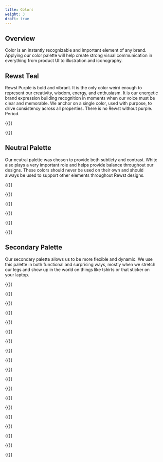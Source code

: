 ```yaml
---
title: Colors
weight: 3
draft: true
---
```

## **Overview**

Color is an instantly recognizable and important element of any brand. Applying our color palette will help create strong visual communication in everything from product UI to illustration and iconography.

## **Rewst Teal**

Rewst Purple is bold and vibrant. It is the only color weird enough to represent our creativity, wisdom, energy, and enthusiasm. It is our energetic brand expression building recognition in moments when our voice must be clear and memorable. We anchor on a single color, used with purpose, to drive consistency across all properties. There is no Rewst without purple. Period.

{{<color span="3" name="Primary Color" hex="#003b5c" pantone="302 C" cmyk="36 13 0 64" >}}

{{<color span="3" name="Secondary Color" hex="#C6007E" pantone="233 C" cmyk="0 78 28 22">}}

## **Neutral Palette**

Our neutral palette was chosen to provide both subtlety and contrast. White also plays a very important role and helps provide balance throughout our designs. These colors should never be used on their own and should always be used to support other elements throughout Rewst designs.

{{<color span="2" name="Rewst Dark" hex="#263238" pantone="Neutral Black C" cmyk="88 63 40 85" mui="Blue Grey 900">}}

{{<color span="2" name="Rewst Dark Gray" hex="#546E7A" pantone="444 CP" cmyk="15 5 0 52" mui="Blue Grey 600">}}

{{<color span="2" name="Rewst Gray" hex="#90A4AE" pantone="7543 C" cmyk="12 4 0 32" mui="Blue Grey 300">}}

{{<color span="2" name="Rewst Light Gray" hex="#CFD8DC" pantone="7541 C" cmyk="5 2 0 14" mui="Blue Grey 100">}}

{{<color span="2" name="Rewst Light" hex="#ECEFF1" pantone="656 C" cmyk="2 1 0 5" mui="Blue Grey 50">}}

{{<color span="2" name="White" hex="#FFFFFF" pantone="N/A" cmyk="0 0 0 0" mui="White">}}

## **Secondary Palette**

Our secondary palette allows us to be more flexible and dynamic. We use this palette in both functional and surprising ways, mostly when we stretch our legs and show up in the world on things like tshirts or that sticker on your laptop.

{{<color span="2" name="Rewst Dark Blue" hex="#0D47A1" pantone="2728 C" cmyk="100 84 0 0" mui="Blue 900">}}

{{<color span="2" name="Rewst Blue" hex="#1E88E5" pantone="2727 C" cmyk="76 32 0 0" mui="Blue 500">}}

{{<color span="2" name="Rewst Light Blue" hex="#90CAF9" pantone="291 C" cmyk="38 9 0 0" mui="Blue 200">}}

{{<color span="2" name="Rewst Dark Cyan" hex="#006064" pantone="7715 C" cmyk="91 45 53 24" mui="Cyan 900">}}

{{<color span="2" name="Rewst Cyan" hex="#26C6DA" pantone="311 C" cmyk="66 0 15 0" mui="Cyan 400">}}

{{<color span="2" name="Rewst Light Cyan" hex="#B2EBF2" pantone="635 C" cmyk="27 0 7 0" mui="Cyan 100">}}

{{<color span="2" name="Rewst Dark Green" hex="#1B5E20" pantone="357 C" cmyk="86 37 100 33" mui="Green 900">}}

{{<color span="2" name="Rewst Green" hex="#66BB6A" pantone="360 C" cmyk="62 1 78 0" mui="Green 400">}}

{{<color span="2" name="Rewst Light Green" hex="#C8E6C9" pantone="344 C" cmyk="22 0 25 0" mui="Green 100">}}

{{<color span="2" name="Rewst Dark Red" hex="#B71C1C" pantone="7621 C" cmyk="20 100 100 11" mui="Red 900">}}

{{<color span="2" name="Rewst Red" hex="#E53935" pantone="179 C" cmyk="4 92 88 0" mui="Red 600">}}

{{<color span="2" name="Rewst Light Red" hex="#EF9A9A" pantone="169 C" cmyk="3 48 28 0" mui="Red 200">}}

{{<color span="2" name="Rewst Dark Teal" hex="#004D40" pantone="7729 C" cmyk="90 46 70 43" mui="Teal 900">}}

{{<color span="2" name="Rewst Teal" hex="#4DB6AC" pantone="7472 C" cmyk="67 6 38 0" mui="Teal 300">}}

{{<color span="2" name="Rewst Light Teal" hex="#B2DFD8" pantone="573 C" cmyk="30 0 17 0" mui="Teal 100">}}

{{<color span="2" name="Rewst Dark Yellow" hex="#F9A825" pantone="137 C" cmyk="0 39 97 0" mui="Yellow 800">}}

{{<color span="2" name="Rewst Yellow" hex="#FFCA28" pantone="1225 C" cmyk="0 20 93 0" mui="Amber 400">}}

{{<color span="2" name="Rewst Light Yellow" hex="#FFECB3" pantone="7401 C" cmyk="0 5 36 0" mui="Amber 100">}}

{{<divider-title text="Test">}}